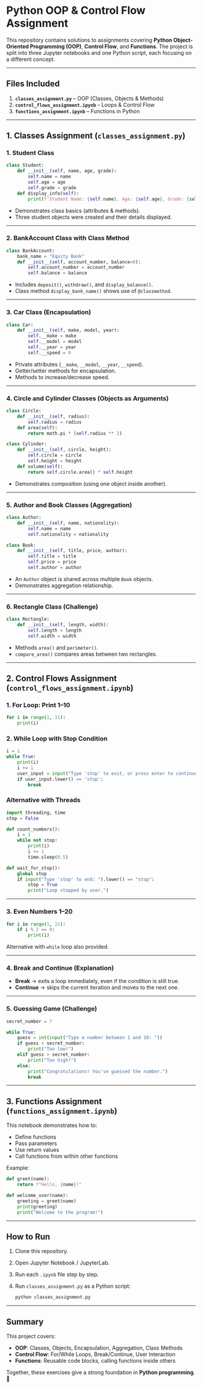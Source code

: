 # Python OOP & Control Flow Assignment

This repository contains solutions to assignments covering **Python Object-Oriented Programming (OOP)**, **Control Flow**, and **Functions**. The project is split into three Jupyter notebooks and one Python script, each focusing on a different concept.

---

## Files Included

1. **`classes_assignment.py`** – OOP (Classes, Objects & Methods)
2. **`control_flows_assignment.ipynb`** – Loops & Control Flow
3. **`functions_assignment.ipynb`** – Functions in Python

---

## 1. Classes Assignment (`classes_assignment.py`)

### **1. Student Class**

```python
class Student:
    def __init__(self, name, age, grade):
        self.name = name
        self.age = age
        self.grade = grade  
    def display_info(self):
        print(f'Student Name: {self.name}, Age: {self.age}, Grade: {self.grade}')
```

* Demonstrates class basics (attributes & methods).
* Three student objects were created and their details displayed.

---

### **2. BankAccount Class with Class Method**

```python
class BankAccount:
    bank_name = "Equity Bank"   
    def __init__(self, account_number, balance=0):
        self.account_number = account_number
        self.balance = balance
```

* Includes `deposit()`, `withdraw()`, and `display_balance()`.
* Class method `display_bank_name()` shows use of `@classmethod`.

---

### **3. Car Class (Encapsulation)**

```python
class Car:
    def __init__(self, make, model, year):
        self.__make = make
        self.__model = model
        self.__year = year
        self.__speed = 0
```

* Private attributes (`__make`, `__model`, `__year`, `__speed`).
* Getter/setter methods for encapsulation.
* Methods to increase/decrease speed.

---

### **4. Circle and Cylinder Classes (Objects as Arguments)**

```python
class Circle:
    def __init__(self, radius):
        self.radius = radius
    def area(self):
        return math.pi * (self.radius ** 2)

class Cylinder:
    def __init__(self, circle, height):
        self.circle = circle
        self.height = height
    def volume(self):
        return self.circle.area() * self.height
```

* Demonstrates composition (using one object inside another).

---

### **5. Author and Book Classes (Aggregation)**

```python
class Author:
    def __init__(self, name, nationality):
        self.name = name
        self.nationality = nationality

class Book:
    def __init__(self, title, price, author):
        self.title = title
        self.price = price
        self.author = author
```

* An `Author` object is shared across multiple `Book` objects.
* Demonstrates aggregation relationship.

---

### **6. Rectangle Class (Challenge)**

```python
class Rectangle:
    def __init__(self, length, width):
        self.length = length
        self.width = width
```

* Methods `area()` and `perimeter()`.
* `compare_area()` compares areas between two rectangles.

---

## 2. Control Flows Assignment (`control_flows_assignment.ipynb`)

### **1. For Loop: Print 1–10**

```python
for i in range(1, 11):
    print(i)
```

### **2. While Loop with Stop Condition**

```python
i = 1
while True:
    print(i)
    i += 1
    user_input = input("Type 'stop' to exit, or press enter to continue: ")
    if user_input.lower() == 'stop':
        break
```

### **Alternative with Threads**

```python
import threading, time
stop = False

def count_numbers():
    i = 1
    while not stop:
        print(i)
        i += 1
        time.sleep(0.5)

def wait_for_stop():
    global stop
    if input("Type 'stop' to end: ").lower() == "stop":
        stop = True
        print("Loop stopped by user.")
```

---

### **3. Even Numbers 1–20**

```python
for i in range(1, 21):
    if i % 2 == 0:
        print(i)
```

Alternative with `while` loop also provided.

---

### **4. Break and Continue (Explanation)**

* **Break** → exits a loop immediately, even if the condition is still true.
* **Continue** → skips the current iteration and moves to the next one.

---

### **5. Guessing Game (Challenge)**

```python
secret_number = 7

while True:
    guess = int(input("Type a number between 1 and 10: "))
    if guess < secret_number:
        print("Too low!")
    elif guess > secret_number:
        print("Too high!")
    else:
        print("Congratulations! You've guessed the number.")
        break
```

---

## 3. Functions Assignment (`functions_assignment.ipynb`)

This notebook demonstrates how to:

* Define functions
* Pass parameters
* Use return values
* Call functions from within other functions

Example:

```python
def greet(name):
    return f"Hello, {name}!"

def welcome_user(name):
    greeting = greet(name)
    print(greeting)
    print("Welcome to the program!")
```

---

## How to Run

1. Clone this repository.
2. Open Jupyter Notebook / JupyterLab.
3. Run each `.ipynb` file step by step.
4. Run `classes_assignment.py` as a Python script:

   ```bash
   python classes_assignment.py
   ```

---

## Summary

This project covers:

* **OOP**: Classes, Objects, Encapsulation, Aggregation, Class Methods
* **Control Flow**: For/While Loops, Break/Continue, User Interaction
* **Functions**: Reusable code blocks, calling functions inside others

Together, these exercises give a strong foundation in **Python programming**. 🚀
